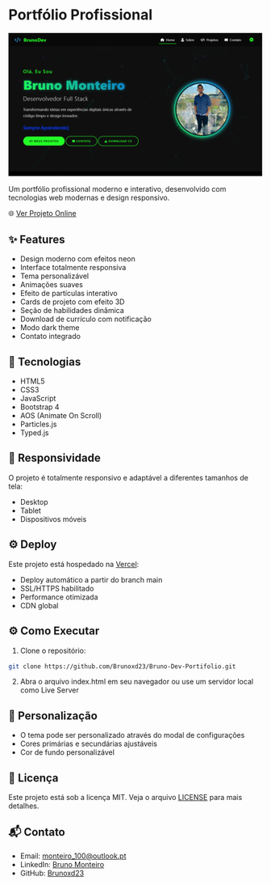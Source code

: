 # Portfólio Profissional

![Preview do Projeto](./public/Home-PageV2.PNG)

Um portfólio profissional moderno e interativo, desenvolvido com tecnologias web modernas e design responsivo.

🌐 [Ver Projeto Online](https://portifolio-eight-liard.vercel.app/)

## ✨ Features

- Design moderno com efeitos neon
- Interface totalmente responsiva
- Tema personalizável
- Animações suaves
- Efeito de partículas interativo
- Cards de projeto com efeito 3D
- Seção de habilidades dinâmica
- Download de currículo com notificação
- Modo dark theme
- Contato integrado

## 🚀 Tecnologias

- HTML5
- CSS3
- JavaScript
- Bootstrap 4
- AOS (Animate On Scroll)
- Particles.js
- Typed.js

## 📱 Responsividade

O projeto é totalmente responsivo e adaptável a diferentes tamanhos de tela:

- Desktop
- Tablet
- Dispositivos móveis

## ⚙️ Deploy

Este projeto está hospedado na [Vercel](https://vercel.com/):

- Deploy automático a partir do branch main
- SSL/HTTPS habilitado
- Performance otimizada
- CDN global

## ⚙️ Como Executar

1. Clone o repositório:

```bash
git clone https://github.com/Brunoxd23/Bruno-Dev-Portifolio.git
```

2. Abra o arquivo index.html em seu navegador ou use um servidor local como Live Server

## 🎨 Personalização

- O tema pode ser personalizado através do modal de configurações
- Cores primárias e secundárias ajustáveis
- Cor de fundo personalizável

## 📄 Licença

Este projeto está sob a licença MIT. Veja o arquivo [LICENSE](LICENSE) para mais detalhes.

## 📬 Contato

- Email: monteiro_100@outlook.pt
- LinkedIn: [Bruno Monteiro](https://www.linkedin.com/in/bruno-monteiro-52b174255/)
- GitHub: [Brunoxd23](https://github.com/Brunoxd23)
